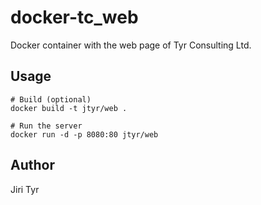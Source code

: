 docker-tc_web
=============

Docker container with the web page of Tyr Consulting Ltd.


Usage
-----

```
# Build (optional)
docker build -t jtyr/web .

# Run the server
docker run -d -p 8080:80 jtyr/web
```


Author
------

Jiri Tyr
